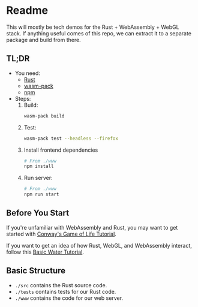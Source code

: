 # Readme

This will mostly be tech demos for the Rust + WebAssembly + WebGL stack. If anything useful comes of this repo,
we can extract it to a separate package and build from there.

## TL;DR

- You need:
  - [Rust](https://www.rust-lang.org/tools/install)
  - [wasm-pack](https://rustwasm.github.io/wasm-pack/installer/)
  - [npm](https://www.npmjs.com/get-npm)
- Steps:
  1. Build:
      ```bash
      wasm-pack build
      ```
  2. Test:
      ```bash
      wasm-pack test --headless --firefox
      ```
  3. Install frontend dependencies
      ```bash
      # From ./www
      npm install
      ```
  4. Run server:
      ```bash
      # From ./www
      npm run start
      ```

## Before You Start

If you're unfamiliar with WebAssembly and Rust, you may want to get started
with [Conway's Game of Life Tutorial](https://rustwasm.github.io/book/game-of-life/introduction.html).

If you want to get an idea of how Rust, WebGL, and WebAssembly interact, follow this
[Basic Water Tutorial](https://www.chinedufn.com/3d-webgl-basic-water-tutorial/).

## Basic Structure

- `./src` contains the Rust source code.
- `./tests` contains tests for our Rust code.
- `./www` contains the code for our web server.
